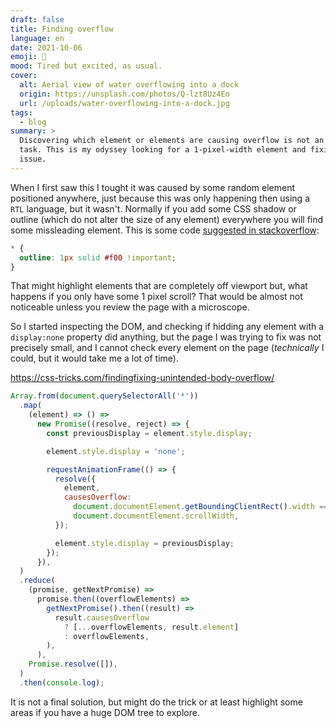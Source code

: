 ```yaml
---
draft: false
title: Finding overflow
language: en
date: 2021-10-06
emoji: 📏
mood: Tired but excited, as usual.
cover:
  alt: Aerial view of water overflowing into a dock
  origin: https://unsplash.com/photos/Q-lzt8Uz4Eo
  url: /uploads/water-overflowing-into-a-dock.jpg
tags:
  - blog
summary: >
  Discovering which element or elements are causing overflow is not an easy
  task. This is my odyssey looking for a 1-pixel-width element and fixing the
  issue.
---
```


When I first saw this I tought it was caused by some random element positioned
anywhere, just because this was only happening then using a `RTL` language, but
it wasn't. Normally if you add some CSS shadow or outline (which do not alter
the size of any element) everywhere you will find some missleading element. This
is some code
[suggested in stackoverflow](https://stackoverflow.com/questions/31458477/find-element-that-is-causing-the-showing-of-horizontal-scrollbar-in-google-chrom):

```css
* {
  outline: 1px solid #f00 !important;
}
```

That might highlight elements that are completely off viewport but, what happens
if you only have some 1 pixel scroll? That would be almost not noticeable unless
you review the page with a microscope.

So I started inspecting the DOM, and checking if hidding any element with a
`display:none` property did anything, but the page I was trying to fix was not
precisely small, and I cannot check every element on the page (_technically_ I
could, but it would take me a lot of time).

https://css-tricks.com/findingfixing-unintended-body-overflow/

```js
Array.from(document.querySelectorAll('*'))
  .map(
    (element) => () =>
      new Promise((resolve, reject) => {
        const previousDisplay = element.style.display;

        element.style.display = 'none';

        requestAnimationFrame(() => {
          resolve({
            element,
            causesOverflow:
              document.documentElement.getBoundingClientRect().width ===
              document.documentElement.scrollWidth,
          });

          element.style.display = previousDisplay;
        });
      }),
  )
  .reduce(
    (promise, getNextPromise) =>
      promise.then((overflowElements) =>
        getNextPromise().then((result) =>
          result.causesOverflow
            ? [...overflowElements, result.element]
            : overflowElements,
        ),
      ),
    Promise.resolve([]),
  )
  .then(console.log);
```

It is not a final solution, but might do the trick or at least highlight some areas
if you have a huge DOM tree to explore.
